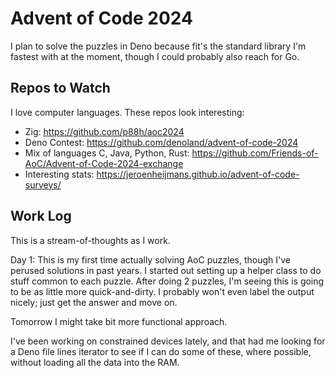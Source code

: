 # Advent of Code 2024

I plan to solve the puzzles in Deno because fit's the standard library I'm fastest with at the moment, though I could probably also reach for Go.

## Repos to Watch

I love computer languages. These repos look interesting:

- Zig: https://github.com/p88h/aoc2024
- Deno Contest: https://github.com/denoland/advent-of-code-2024
- Mix of languages C, Java, Python, Rust: https://github.com/Friends-of-AoC/Advent-of-Code-2024-exchange
- Interesting stats: https://jeroenheijmans.github.io/advent-of-code-surveys/

## Work Log

This is a stream-of-thoughts as I work.

Day 1: This is my first time actually solving AoC puzzles, though I've perused solutions in past years. I started out setting up a helper class to do stuff common to each puzzle. After doing 2 puzzles, I'm seeing this is going to be as little more quick-and-dirty. I probably won't even label the output nicely; just get the answer and move on.

Tomorrow I might take bit more functional approach.

I've been working on constrained devices lately, and that had me looking for a Deno file lines iterator to see if I can do some of these, where possible, without loading all the data into the RAM.
